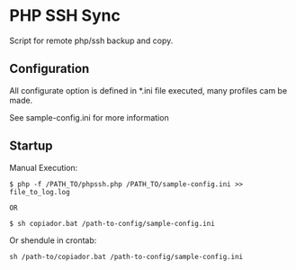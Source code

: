 PHP SSH Sync
============

Script for remote php/ssh backup and copy.

Configuration
-------------

All configurate option is defined in *.ini file executed, many profiles cam be made.

See sample-config.ini for more information


Startup
-------------

Manual Execution:

	$ php -f /PATH_TO/phpssh.php /PATH_TO/sample-config.ini >> file_to_log.log
	
	OR
	
	$ sh copiador.bat /path-to-config/sample-config.ini
	
Or shendule in crontab:

	sh /path-to/copiador.bat /path-to-config/sample-config.ini